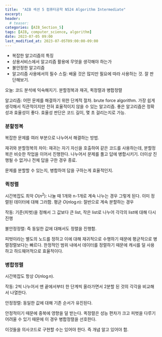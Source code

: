 ```yaml
---
title:  "AIB 섹션 5 컴퓨터공학 N524 Algorithm Intermediate"
excerpt:
header:
  # teaser:
categories: [AIB_Section_5]
tags: [AIB, computer_science, algorithm]
date: 2023-07-05 09:00
last_modified_at: 2023-07-05T09:00:00-09:00
---
```


- 복잡한 알고리즘의 특징
- 상용서비스에서 알고리즘 활용에 무엇을 생각해야 하는가
- 불안정한 알고리즘
- 알고리즘 사용에서의 필수 스킬: 배울 것은 많지만 필요에 따라 사용하는 것. 잘 판단해보기.

오늘: 코드 분석에 익숙해지기. 분할정복과 재귀, 퀵정렬과 병합정렬

알고리즘: 어떤 문제를 해결하기 위한 단계적 절차. brute force algorithm. 가장 쉽게 생각해서 직관적이지만 전혀 효율적이지 않을 수 있는 알고리즘. 좋은 알고리즘은 정확성과 효율성이 좋다. 효율성 판단은 코드 길이, 몇 초 걸리는지로 가능.

### 분할정복
복잡한 문제를 여러 부분으로 나누어서 해결하는 방법.

재귀와 분할정복의 차이: 재귀는 자기 자신을 호출하여 같은 코드를 사용하는데, 분할정복은 비슷한 작업을 이어서 진행한다. 나누어서 문제를 풀고 답에 병합시키기. 더이상 진행될 수 없거나 전체 답을 구한 경우 종료.

문제를 분할할 수 있는지, 병합하여 답을 구하는게 효율적인지.

### 퀵정렬

시간복잡도 최악 $O(n^2)$: 나눌 때 1개와 n-1개로 계속 나누는 경우 그렇게 된다. 이미 정렬된 데이터에 대해 그러함. 평균 $O(n \log n)$: 절반으로 계속 분할하는 경우

작동: 기준(피벗)을 정해서 그 값보다 큰 list, 작은 list로 나누어 각각의 list에 대해 다시 진행

불안정정렬: 즉 동일한 값에 대해서도 정렬을 진행함.

피벗이라는 별도의 노드를 정하고 이에 대해 재귀적으로 수행하기 때문에 평균적으로 병렬정렬보다는 빠르다. 한정적인 범위 내에서 데이터를 정렬하기 때문에 캐시를 덜 사용하고 하드웨어적으로 효율적이다.

### 병합정렬
시간복잡도 항상 $O(n \log n)$.

작동: 2씩 나누어서 맨 끝에서부터 한 단계씩 올라가면서 2분할 된 것의 각각을 비교해서 나열한다.

안정정렬: 동일한 값에 대해 기존 순서가 유진된다.

안정적이기 때문에 중복에 영향을 덜 받는다. 퀵정렬은 성능 편차가 크고 피벗을 다루기 어려울 수 있기 때문에 이 경우 병합정렬을 선호한다.


이것들을 의사코드로 구현할 수는 있어야 한다. 즉 개념 알고 있어야 함.